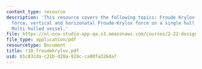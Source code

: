 ```yaml
---
content_type: resource
description: 'This resource covers the following topics: Froude Krylov excitation
  force, vertical and horizonatal Froude-Krylov force on a single hull vessel, and
  Multi hulled vessel.'
file: https://ol-ocw-studio-app-qa.s3.amazonaws.com/courses/2-22-design-principles-for-ocean-vehicles-13-42-spring-2005/01c83cdac21bd20a928cca00fa326da7_r10_froudekrylov.pdf
file_type: application/pdf
resourcetype: Document
title: r10_froudekrylov.pdf
uid: 01c83cda-c21b-d20a-928c-ca00fa326da7
---
```

